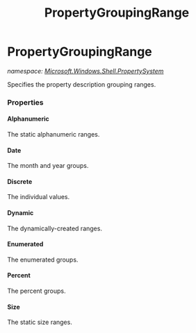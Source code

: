 ﻿---
title: PropertyGroupingRange
---

# PropertyGroupingRange
_namespace: [Microsoft.Windows.Shell.PropertySystem](N-Microsoft.Windows.Shell.PropertySystem.html)_

Specifies the property description grouping ranges.



### Properties

#### Alphanumeric
The static alphanumeric ranges.
#### Date
The month and year groups.
#### Discrete
The individual values.
#### Dynamic
The dynamically-created ranges.
#### Enumerated
The enumerated groups.
#### Percent
The percent groups.
#### Size
The static size ranges.

